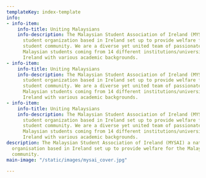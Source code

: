 ```yaml
---
templateKey: index-template
info:
- info-item:
    info-title: Uniting Malaysians
    info-description: The Malaysian Student Association of Ireland (MYSAI) a national
      student organization based in Ireland set up to provide welfare for the Malaysian
      student community. We are a diverse yet united team of passionate and driven
      Malaysian students coming from 14 different institutions/universities all over
      Ireland with various academic backgrounds.
- info-item:
    info-title: Uniting Malaysians
    info-description: The Malaysian Student Association of Ireland (MYSAI) a national
      student organization based in Ireland set up to provide welfare for the Malaysian
      student community. We are a diverse yet united team of passionate and driven
      Malaysian students coming from 14 different institutions/universities all over
      Ireland with various academic backgrounds.
- info-item:
    info-title: Uniting Malaysians
    info-description: The Malaysian Student Association of Ireland (MYSAI) a national
      student organization based in Ireland set up to provide welfare for the Malaysian
      student community. We are a diverse yet united team of passionate and driven
      Malaysian students coming from 14 different institutions/universities all over
      Ireland with various academic backgrounds.
description: The Malaysian Student Association of Ireland (MYSAI) a national student
  organisation based in Ireland set up to provide welfare for the Malaysian student
  community.
main-image: "/static/images/mysai_cover.jpg"

---
```

